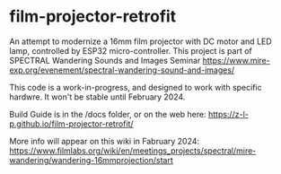 # film-projector-retrofit
An attempt to modernize a 16mm film projector with DC motor and LED lamp, controlled by ESP32 micro-controller. This project is part of SPECTRAL Wandering Sounds and Images Seminar https://www.mire-exp.org/evenement/spectral-wandering-sound-and-images/

This code is a work-in-progress, and designed to work with specific hardwre. It won't be stable until February 2024.

Build Guide is in the /docs folder, or on the web here: https://z-l-p.github.io/film-projector-retrofit/

More info will appear on this wiki in Fabruary 2024: https://www.filmlabs.org/wiki/en/meetings_projects/spectral/mire-wandering/wandering-16mmprojection/start
